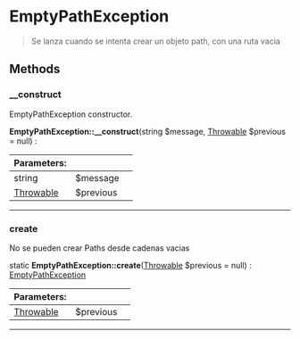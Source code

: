 
                                                                                                                                            
    
# EmptyPathException


> Se lanza cuando se intenta crear un objeto path, con una ruta vacia
>
> 








## Methods

### __construct
EmptyPathException constructor.


**EmptyPathException::__construct**(string $message, [Throwable](../../../../Throwable.md) $previous = null) : 


|Parameters: | | |
| --- | --- | --- |
|string |$message |  |
|[Throwable](../../../../Throwable.md) |$previous |  |

---


### create
No se pueden crear Paths desde cadenas vacias


static **EmptyPathException::create**([Throwable](../../../../Throwable.md) $previous = null) : [EmptyPathException](../../../../EmptyPathException.md)


|Parameters: | | |
| --- | --- | --- |
|[Throwable](../../../../Throwable.md) |$previous |  |

---


                                                                                                                                                                                                                                                                                                                                                                                                            
    
                                                                                                                                                                                                                                                                             
                